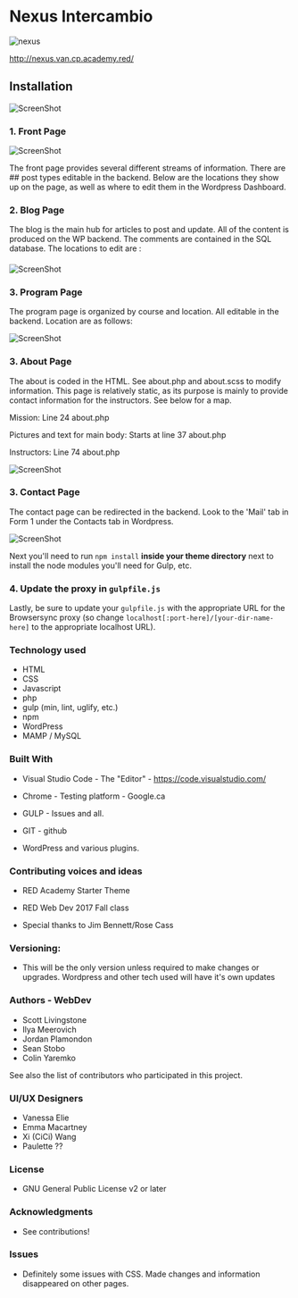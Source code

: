 # Nexus Intercambio

![nexus](https://user-images.githubusercontent.com/32310250/34117024-3c725884-e3cf-11e7-9b47-67d12d724357.PNG)

http://nexus.van.cp.academy.red/

## Installation


![ScreenShot](https://github.com/redacademy/nexus-fall-2017/blob/develop/themes/nexus/assets/readme-images/country-readme.png)




### 1. Front Page

![ScreenShot](https://github.com/redacademy/nexus-fall-2017/blob/develop/themes/nexus/assets/readme-images/home-readme.png)

The front page provides several different streams of information. 
There are ## post types editable in the backend. Below are the locations they show up on the page, as well as where to edit them in the Wordpress Dashboard.

####
####


### 2. Blog Page 

The blog is the main hub for articles to post and update. All of the content is produced on the WP backend. The comments are contained in the SQL database. The locations to edit are :


####
####


![ScreenShot](https://github.com/redacademy/nexus-fall-2017/blob/develop/themes/nexus/assets/readme-images/blog-readme.png)

### 3. Program Page

The program page is organized by course and location. All editable in the backend. Location are as follows:

![ScreenShot](https://github.com/redacademy/nexus-fall-2017/blob/develop/themes/nexus/assets/readme-images/program-readme.png)

####
####

### 3. About Page

The about is coded in the HTML. See about.php and about.scss to modify information. This page is relatively static, as its purpose is mainly to provide contact information for the instructors. See below for a map.

Mission: Line 24 about.php

Pictures and text for main body: Starts at line 37 about.php

Instructors: Line 74 about.php

![ScreenShot](https://github.com/redacademy/nexus-fall-2017/blob/develop/themes/nexus/assets/readme-images/about-readme.png)


### 3. Contact Page

The contact page can be redirected in the backend. Look to the 'Mail' tab in Form 1 under the Contacts tab in Wordpress.

![ScreenShot](https://github.com/redacademy/nexus-fall-2017/blob/develop/themes/nexus/assets/readme-images/contact-readme.png)










Next you'll need to run `npm install` **inside your theme directory** next to install the node modules you'll need for Gulp, etc.

### 4. Update the proxy in `gulpfile.js`

Lastly, be sure to update your `gulpfile.js` with the appropriate URL for the Browsersync proxy (so change `localhost[:port-here]/[your-dir-name-here]` to the appropriate localhost URL).

### Technology used

* HTML
* CSS
* Javascript
* php
* gulp (min, lint, uglify, etc.)
* npm
* WordPress
* MAMP / MySQL

### Built With

* Visual Studio Code - The "Editor" - https://code.visualstudio.com/

* Chrome - Testing platform - Google.ca

* GULP - Issues and all.

* GIT - github

* WordPress and various plugins.

### Contributing voices and ideas

* RED Academy Starter Theme

* RED Web Dev 2017 Fall class

* Special thanks to Jim Bennett/Rose Cass

### Versioning:

* This will be the only version unless required to make changes or upgrades. Wordpress and other tech used will have it's own updates

### Authors - WebDev

* Scott Livingstone
* Ilya Meerovich
* Jordan Plamondon
* Sean Stobo
* Colin Yaremko

See also the list of contributors who participated in this project.

### UI/UX Designers

* Vanessa Elie
* Emma Macartney
* Xi (CiCi) Wang
* Paulette ??


### License

* GNU General Public License v2 or later

### Acknowledgments

* See contributions!

### Issues

* Definitely some issues with CSS. Made changes and information disappeared on other pages. 
